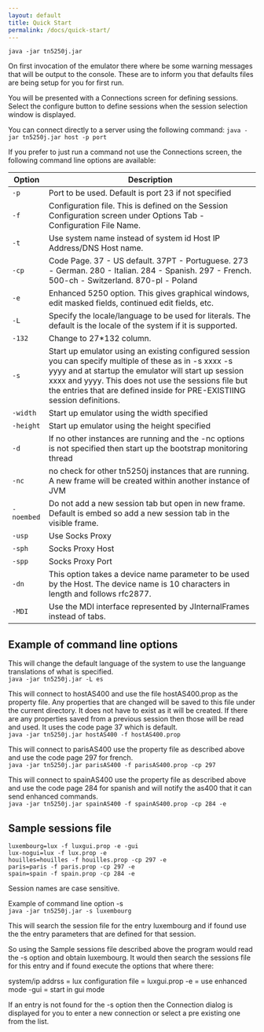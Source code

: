 ```yaml
---
layout: default
title: Quick Start
permalink: /docs/quick-start/
---
```


`java -jar tn5250j.jar`

On first invocation of the emulator there where be some warning messages that will be output to the console. These are to inform you that defaults files are being setup for you for first run.

You will be presented with a Connections screen for defining sessions. Select the configure button to define sessions when the session selection window is displayed.

You can connect directly to a server using the following command:
`java -jar tn5250j.jar host -p port`

If you prefer to just run a command not use the Connections screen, the following command line options are available:

Option | Description
---|---
`-p` | Port to be used. Default is port 23 if not specified
`-f` | Configuration file. This is defined on the Session Configuration screen under Options Tab - Configuration File Name.
`-t` | Use system name instead of system id Host IP Address/DNS Host name.
`-cp` | Code Page. 37 - US default. 37PT - Portuguese. 273 - German. 280 - Italian. 284 - Spanish. 297 - French. 500-ch - Switzerland. 870-pl - Poland
`-e` | Enhanced 5250 option.  This gives graphical windows, edit masked fields, continued edit fields, etc.
`-L` | Specify the locale/language to be used for literals.  The default is the locale of the system if it is supported.
`-132` | Change to 27*132 column.
`-s` | Start up emulator using an existing configured session you can specify multiple of these as in -s xxxx -s yyyy and at startup the emulator will start up session xxxx and yyyy. This does not use the sessions file but the entries that are defined inside for PRE-EXISTIING session definitions.
`-width` | Start up emulator using the width specified
`-height` | Start up emulator using the height specified
`-d` | If no other instances are running and the -nc options is not specified then start up the bootstrap monitoring thread
`-nc` | no check for other tn5250j instances that are running. A new frame will be created within another instance of JVM
`-noembed` | Do not add a new session tab but open in new frame.  Default is embed so add a new session tab in the visible frame.
`-usp` | Use Socks Proxy
`-sph` | Socks Proxy Host
`-spp` | Socks Proxy Port
`-dn` | This option takes a device name parameter to be used by the Host.  The device name is 10 characters in length and follows rfc2877.
`-MDI` | Use the MDI interface represented by JInternalFrames instead of tabs.
      
## Example of command line options

This will change the default language of the system to use the languange translations of what is specified.  
`java -jar tn5250j.jar -L es`

This will connect to hostAS400 and use the file hostAS400.prop as the property file. Any properties that are changed will be saved to this file under the current directory. It does not have to exist as it will be created. If there are any properties saved from a previous session then those will be read and used. It uses the code page 37 which is default.  
`java -jar tn5250j.jar hostAS400 -f hostAS400.prop`

This will connect to parisAS400 use the property file as described above and use the code page 297 for french.  
`java -jar tn5250j.jar parisAS400 -f parisAS400.prop -cp 297`

This will connect to spainAS400 use the property file as described above and use the code page 284 for spanish and will notify the as400 that it can send enhanced commands.  
`java -jar tn5250j.jar spainAS400 -f spainAS400.prop -cp 284 -e`

## Sample sessions file
```
luxembourg=lux -f luxgui.prop -e -gui
lux-nogui=lux -f lux.prop -e
houilles=houilles -f houilles.prop -cp 297 -e
paris=paris -f paris.prop -cp 297 -e
spain=spain -f spain.prop -cp 284 -e
```

<p class="message-info">Session names are case sensitive.</p>

Example of command line option -s  
`java -jar tn5250j.jar -s luxembourg`
    
This will search the session file for the entry luxembourg and if found use the the entry parameters that are defined for that session.

So using the Sample sessions file described above the program would read the -s option and obtain luxembourg. It would then search the sessions file for this entry and if found execute the options that where there:

system/ip addrss = lux configuration file = luxgui.prop -e = use enhanced mode -gui = start in gui mode

If an entry is not found for the -s option then the Connection dialog is displayed for you to enter a new connection or select a pre existing one from the list.
